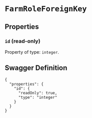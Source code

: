# `FarmRoleForeignKey` #







## Properties ##

### `id` (read-only) ###




Property of type: `integer`.







## Swagger Definition ##

    {
      "properties": {
        "id": {
          "readOnly": true, 
          "type": "integer"
        }
      }
    }
